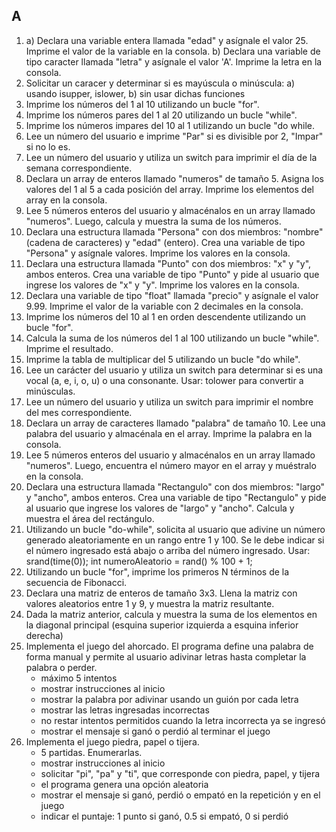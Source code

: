 ## A
1. a) Declara una variable entera llamada "edad" y asígnale el valor 25. Imprime el valor de la variable en la consola. b) Declara una variable de tipo caracter llamada "letra" y asígnale el valor 'A'. Imprime la letra en la consola.
1. Solicitar un caracer y determinar si es mayúscula o minúscula: a) usando isupper, islower, b) sin usar dichas funciones
1. Imprime los números del 1 al 10 utilizando un bucle "for".
1. Imprime los números pares del 1 al 20 utilizando un bucle "while".
1. Imprime los números impares del 10 al 1 utilizando un bucle "do while.
1. Lee un número del usuario e imprime "Par" si es divisible por 2, "Impar" si no lo es.
1. Lee un número del usuario y utiliza un switch para imprimir el día de la semana correspondiente.
1. Declara un array de enteros llamado "numeros" de tamaño 5. Asigna los valores del 1 al 5 a cada posición del array. Imprime los elementos del array en la consola.
1. Lee 5 números enteros del usuario y almacénalos en un array llamado "numeros". Luego, calcula y muestra la suma de los números.
1. Declara una estructura llamada "Persona" con dos miembros: "nombre" (cadena de caracteres) y "edad" (entero). Crea una variable de tipo "Persona" y asígnale valores. Imprime los valores en la consola.
1. Declara una estructura llamada "Punto" con dos miembros: "x" y "y", ambos enteros. Crea una variable de tipo "Punto" y pide al usuario que ingrese los valores de "x" y "y". Imprime los valores en la consola.
1. Declara una variable de tipo "float" llamada "precio" y asígnale el valor 9.99. Imprime el valor de la variable con 2 decimales en la consola.
1. Imprime los números del 10 al 1 en orden descendente utilizando un bucle "for".
1. Calcula la suma de los números del 1 al 100 utilizando un bucle "while". Imprime el resultado.
1. Imprime la tabla de multiplicar del 5 utilizando un bucle "do while".
1. Lee un carácter del usuario y utiliza un switch para determinar si es una vocal (a, e, i, o, u) o una consonante. Usar: tolower para convertir a minúsculas.
1. Lee un número del usuario y utiliza un switch para imprimir el nombre del mes correspondiente.
1. Declara un array de caracteres llamado "palabra" de tamaño 10. Lee una palabra del usuario y almacénala en el array. Imprime la palabra en la consola.
1. Lee 5 números enteros del usuario y almacénalos en un array llamado "numeros". Luego, encuentra el número mayor en el array y muéstralo en la consola.
1. Declara una estructura llamada "Rectangulo" con dos miembros: "largo" y "ancho", ambos enteros. Crea una variable de tipo "Rectangulo" y pide al usuario que ingrese los valores de "largo" y "ancho". Calcula y muestra el área del rectángulo.
1. Utilizando un bucle "do-while", solicita al usuario que adivine un número generado aleatoriamente en un rango entre 1 y 100. Se le debe indicar si el número ingresado está abajo o arriba del número ingresado. Usar: srand(time(0)); int numeroAleatorio = rand() % 100 + 1;
1. Utilizando un bucle "for", imprime los primeros N términos de la secuencia de Fibonacci.
1. Declara una matriz de enteros de tamaño 3x3. Llena la matriz con valores aleatorios entre 1 y 9, y muestra la matriz resultante.
1. Dada la matriz anterior, calcula y muestra la suma de los elementos en la diagonal principal (esquina superior izquierda a esquina inferior derecha)
1. Implementa el juego del ahorcado. El programa define una palabra de forma manual y permite al usuario adivinar letras hasta completar la palabra o perder. 
    - máximo 5 intentos
    - mostrar instrucciones al inicio
    - mostrar la palabra por adivinar usando un guión por cada letra
    - mostrar las letras ingresadas incorrectas
    - no restar intentos permitidos cuando la letra incorrecta ya se ingresó
    - mostrar el mensaje si ganó o perdió al terminar el juego
1. Implementa el juego piedra, papel o tijera.
    - 5 partidas. Enumerarlas.
    - mostrar instrucciones al inicio
    - solicitar "pi", "pa" y "ti", que corresponde con piedra, papel, y tijera
    - el programa genera una opción aleatoria
    - mostrar el mensaje si ganó, perdió o empató en la repetición y en el juego
    - indicar el puntaje: 1 punto si ganó, 0.5 si empató, 0 si perdió